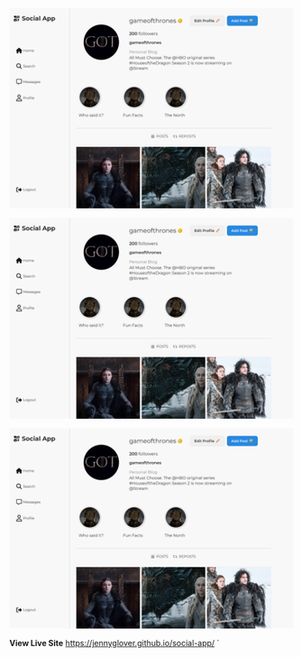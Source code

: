 
![Project screenshot](src/images/Socialappimg.png)

![Project screenshot](src/images/Socialappimg.png)

![Project screenshot](src/images/Socialappimg.png)


**View Live Site**
https://jennyglover.github.io/social-app/
`
